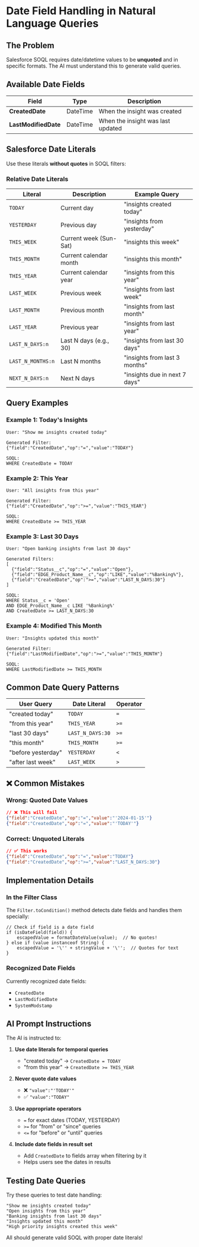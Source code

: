 # Date Field Handling in Natural Language Queries

## The Problem

Salesforce SOQL requires date/datetime values to be **unquoted** and in specific formats. The AI must understand this to generate valid queries.

## Available Date Fields

| Field | Type | Description |
|-------|------|-------------|
| **CreatedDate** | DateTime | When the insight was created |
| **LastModifiedDate** | DateTime | When the insight was last updated |

## Salesforce Date Literals

Use these literals **without quotes** in SOQL filters:

### Relative Date Literals

| Literal | Description | Example Query |
|---------|-------------|---------------|
| `TODAY` | Current day | "insights created today" |
| `YESTERDAY` | Previous day | "insights from yesterday" |
| `THIS_WEEK` | Current week (Sun-Sat) | "insights this week" |
| `THIS_MONTH` | Current calendar month | "insights this month" |
| `THIS_YEAR` | Current calendar year | "insights from this year" |
| `LAST_WEEK` | Previous week | "insights from last week" |
| `LAST_MONTH` | Previous month | "insights from last month" |
| `LAST_YEAR` | Previous year | "insights from last year" |
| `LAST_N_DAYS:n` | Last N days (e.g., 30) | "insights from last 30 days" |
| `LAST_N_MONTHS:n` | Last N months | "insights from last 3 months" |
| `NEXT_N_DAYS:n` | Next N days | "insights due in next 7 days" |

## Query Examples

### Example 1: Today's Insights
```
User: "Show me insights created today"

Generated Filter:
{"field":"CreatedDate","op":"=","value":"TODAY"}

SOQL:
WHERE CreatedDate = TODAY
```

### Example 2: This Year
```
User: "All insights from this year"

Generated Filter:
{"field":"CreatedDate","op":">=","value":"THIS_YEAR"}

SOQL:
WHERE CreatedDate >= THIS_YEAR
```

### Example 3: Last 30 Days
```
User: "Open banking insights from last 30 days"

Generated Filters:
[
  {"field":"Status__c","op":"=","value":"Open"},
  {"field":"EDGE_Product_Name__c","op":"LIKE","value":"%Banking%"},
  {"field":"CreatedDate","op":">=","value":"LAST_N_DAYS:30"}
]

SOQL:
WHERE Status__c = 'Open' 
AND EDGE_Product_Name__c LIKE '%Banking%'
AND CreatedDate >= LAST_N_DAYS:30
```

### Example 4: Modified This Month
```
User: "Insights updated this month"

Generated Filter:
{"field":"LastModifiedDate","op":">=","value":"THIS_MONTH"}

SOQL:
WHERE LastModifiedDate >= THIS_MONTH
```

## Common Date Query Patterns

| User Query | Date Literal | Operator |
|-----------|--------------|----------|
| "created today" | `TODAY` | `=` |
| "from this year" | `THIS_YEAR` | `>=` |
| "last 30 days" | `LAST_N_DAYS:30` | `>=` |
| "this month" | `THIS_MONTH` | `>=` |
| "before yesterday" | `YESTERDAY` | `<` |
| "after last week" | `LAST_WEEK` | `>` |

## ❌ Common Mistakes

### Wrong: Quoted Date Values
```json
// ❌ This will fail
{"field":"CreatedDate","op":"=","value":"'2024-01-15'"}
{"field":"CreatedDate","op":"=","value":"'TODAY'"}
```

### Correct: Unquoted Literals
```json
// ✅ This works
{"field":"CreatedDate","op":"=","value":"TODAY"}
{"field":"CreatedDate","op":">=","value":"LAST_N_DAYS:30"}
```

## Implementation Details

### In the Filter Class

The `Filter.toCondition()` method detects date fields and handles them specially:

```apex
// Check if field is a date field
if (isDateField(field)) {
    escapedValue = formatDateValue(value);  // No quotes!
} else if (value instanceof String) {
    escapedValue = '\'' + stringValue + '\'';  // Quotes for text
}
```

### Recognized Date Fields

Currently recognized date fields:
- `CreatedDate`
- `LastModifiedDate`
- `SystemModstamp`

## AI Prompt Instructions

The AI is instructed to:

1. **Use date literals for temporal queries**
   - "created today" → `CreatedDate = TODAY`
   - "from this year" → `CreatedDate >= THIS_YEAR`

2. **Never quote date values**
   - ❌ `"value":"'TODAY'"`
   - ✅ `"value":"TODAY"`

3. **Use appropriate operators**
   - `=` for exact dates (TODAY, YESTERDAY)
   - `>=` for "from" or "since" queries
   - `<=` for "before" or "until" queries

4. **Include date fields in result set**
   - Add `CreatedDate` to fields array when filtering by it
   - Helps users see the dates in results

## Testing Date Queries

Try these queries to test date handling:

```
"Show me insights created today"
"Open insights from this year"  
"Banking insights from last 30 days"
"Insights updated this month"
"High priority insights created this week"
```

All should generate valid SOQL with proper date literals!